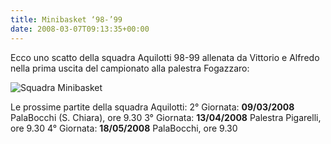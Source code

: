```yaml
---
title: Minibasket ‘98-’99
date: 2008-03-07T09:13:35+00:00
---
```

Ecco uno scatto della squadra Aquilotti 98-99 allenata da Vittorio e Alfredo nella prima uscita del campionato alla palestra Fogazzaro:

![Squadra Minibasket](/images/articoli/squadra_minibasket.jpg)

Le prossime partite della squadra Aquilotti: 2° Giornata: **09/03/2008** PalaBocchi (S. Chiara), ore 9.30 3° Giornata: **13/04/2008** Palestra Pigarelli, ore 9.30 4° Giornata: **18/05/2008** PalaBocchi, ore 9.30